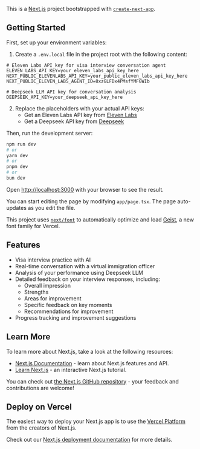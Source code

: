 This is a [Next.js](https://nextjs.org) project bootstrapped with [`create-next-app`](https://nextjs.org/docs/app/api-reference/cli/create-next-app).

## Getting Started

First, set up your environment variables:

1. Create a `.env.local` file in the project root with the following content:

```
# Eleven Labs API key for visa interview conversation agent
ELEVEN_LABS_API_KEY=your_eleven_labs_api_key_here
NEXT_PUBLIC_ELEVENLABS_API_KEY=your_public_eleven_labs_api_key_here
NEXT_PUBLIC_ELEVEN_LABS_AGENT_ID=8xzGLFDx4PMsfYMFGWIb

# Deepseek LLM API key for conversation analysis
DEEPSEEK_API_KEY=your_deepseek_api_key_here
```

2. Replace the placeholders with your actual API keys:
   - Get an Eleven Labs API key from [Eleven Labs](https://elevenlabs.io/)
   - Get a Deepseek API key from [Deepseek](https://www.deepseek.com/)

Then, run the development server:

```bash
npm run dev
# or
yarn dev
# or
pnpm dev
# or
bun dev
```

Open [http://localhost:3000](http://localhost:3000) with your browser to see the result.

You can start editing the page by modifying `app/page.tsx`. The page auto-updates as you edit the file.

This project uses [`next/font`](https://nextjs.org/docs/app/building-your-application/optimizing/fonts) to automatically optimize and load [Geist](https://vercel.com/font), a new font family for Vercel.

## Features

- Visa interview practice with AI
- Real-time conversation with a virtual immigration officer
- Analysis of your performance using Deepseek LLM
- Detailed feedback on your interview responses, including:
  - Overall impression
  - Strengths
  - Areas for improvement
  - Specific feedback on key moments
  - Recommendations for improvement
- Progress tracking and improvement suggestions

## Learn More

To learn more about Next.js, take a look at the following resources:

- [Next.js Documentation](https://nextjs.org/docs) - learn about Next.js features and API.
- [Learn Next.js](https://nextjs.org/learn) - an interactive Next.js tutorial.

You can check out [the Next.js GitHub repository](https://github.com/vercel/next.js) - your feedback and contributions are welcome!

## Deploy on Vercel

The easiest way to deploy your Next.js app is to use the [Vercel Platform](https://vercel.com/new?utm_medium=default-template&filter=next.js&utm_source=create-next-app&utm_campaign=create-next-app-readme) from the creators of Next.js.

Check out our [Next.js deployment documentation](https://nextjs.org/docs/app/building-your-application/deploying) for more details.
